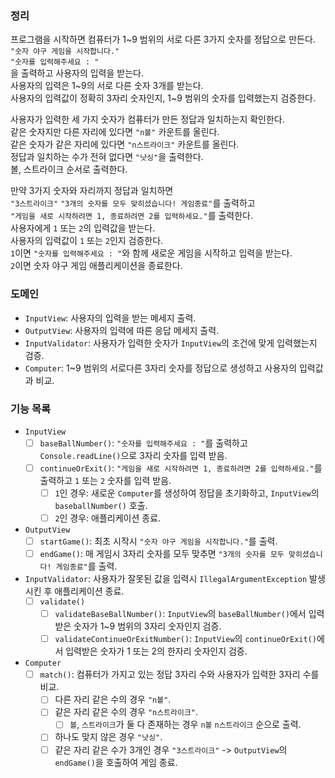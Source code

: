 ### 정리

프로그램을 시작하면 컴퓨터가 1~9 범위의 서로 다른 3가지 숫자를 정답으로 만든다.<br>
`"숫자 야구 게임을 시작합니다."`<br>
`"숫자를 입력해주세요 : "`<br> 
을 출력하고 사용자의 입력을 받는다.<br>
사용자의 입력은 1~9의 서로 다른 숫자 3개를 받는다.<br>
사용자의 입력값이 정확히 3자리 숫자인지, 1~9 범위의 숫자를 입력했는지 검증한다.<br>

사용자가 입력한 세 가지 숫자가 컴퓨터가 만든 정답과 일치하는지 확인한다.<br>
같은 숫자지만 다른 자리에 있다면 `"n볼"` 카운트를 올린다.<br>
같은 숫자가 같은 자리에 있다면 `"n스트라이크"` 카운트를 올린다.<br>
정답과 일치하는 수가 전혀 없다면 `"낫싱"`을 출력한다.<br>
볼, 스트라이크 순서로 출력한다.<br>

만약 3가지 숫자와 자리까지 정답과 일치하면<br>
`"3스트라이크"`
`"3개의 숫자를 모두 맞히셨습니다! 게임종료"`를 출력하고<br>
`"게임을 새로 시작하려면 1, 종료하려면 2를 입력하세요."`를 출력한다.<br>
사용자에게 `1` 또는 `2`의 입력값을 받는다.<br>
사용자의 입력값이 `1` 또는 `2`인지 검증한다.<br>
`1`이면 `"숫자를 입력해주세요 : "`와 함께 새로운 게임을 시작하고 입력을 받는다.<br>
`2`이면 숫자 야구 게임 애플리케이션을 종료한다.

### 도메인
- `InputView`: 사용자의 입력을 받는 메세지 출력.
- `OutputView`: 사용자의 입력에 따른 응답 메세지 출력.
- `InputValidator`: 사용자가 입력한 숫자가 `InputView`의 조건에 맞게 입력했는지 검증.
- `Computer`: 1~9 범위의 서로다른 3자리 숫자를 정답으로 생성하고 사용자의 입력값과 비교.

### 기능 목록
- `InputView`
    - [ ] `baseBallNumber()`: `"숫자를 입력해주세요 : "`를 출력하고 `Console.readLine()`으로 3자리 숫자를 입력 받음.
    - [ ] `continueOrExit()`: `"게임을 새로 시작하려면 1, 종료하려면 2를 입력하세요."`를 출력하고 `1` 또는 `2` 숫자를 입력 받음.
        - [ ] `1`인 경우: 새로운 `Computer`를 생성하여 정답을 초기화하고, `InputView`의 `baseballNumber()` 호출.
        - [ ] `2`인 경우: 애플리케이션 종료.
- `OutputView`
    - [ ] `startGame()`: 최초 시작시 `"숫자 야구 게임을 시작합니다."`를 출력.
    - [ ] `endGame()`: 매 게임시 3자리 숫자를 모두 맞추면 `"3개의 숫자를 모두 맞히셨습니다! 게임종료"`를 출력.
- `InputValidator`: 사용자가 잘못된 값을 입력시 `IllegalArgumentException` 발생시킨 후 애플리케이션 종료.
    - [ ] `validate()`
        - [ ] `validateBaseBallNumber()`: `InputView`의 `baseBallNumber()`에서 입력받은 숫자가 1~9 범위의 3자리 숫자인지 검증.
        - [ ] `validateContinueOrExitNumber()`: `InputView`의 `continueOrExit()`에서 입력받은 숫자가 1 또는 2의 한자리 숫자인지 검증.
- `Computer`
    - [ ] `match()`: 컴퓨터가 가지고 있는 정답 3자리 수와 사용자가 입력한 3자리 수를 비교.
        - [ ] 다른 자리 같은 수의 경우 `"n볼"`.
        - [ ] 같은 자리 같은 수의 경우 `"n스트라이크"`.
            - [ ] `볼`, `스트라이크`가 둘 다 존재하는 경우 `n볼` `n스트라이크` 순으로 출력.
        - [ ] 하나도 맞지 않은 경우 `"낫싱"`.
        - [ ] 같은 자리 같은 수가 3개인 경우 `"3스트라이크"` -> `OutputView`의 `endGame()`을 호출하여 게임 종료.
